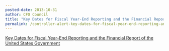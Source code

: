 ```yaml
---
posted-date: 2013-10-31
author: CFO Council
title: "Key Dates for Fiscal Year-End Reporting and the	Financial Report of the	United States Government"
permalink: /controller-alert-key-dates-for-fiscal-year-end-reporting-and-the-financial-report-of-the-united-states-government/
---
```


[Key Dates for Fiscal Year-End Reporting and the Financial Report of the United States Government](/assets/files/CONTROLLER-ALERT-Key-Dates-for-Fiscal-Year-End-Reporting-and-the-Financial-Report-of-the-United-States-Government.pdf)
